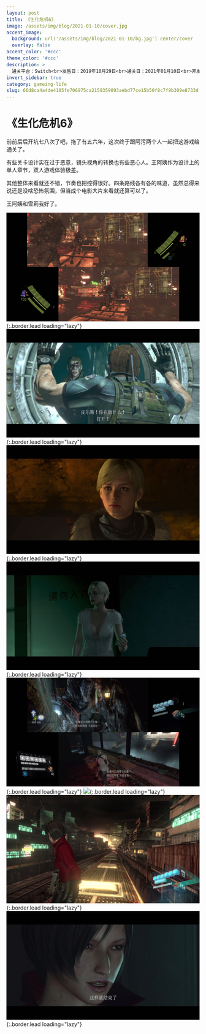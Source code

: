 ```yaml
---
layout: post
title: 《生化危机6》
image: /assets/img/blog/2021-01-10/cover.jpg
accent_image: 
  background: url('/assets/img/blog/2021-01-10/bg.jpg') center/cover
  overlay: false
accent_color: '#ccc'
theme_color: '#ccc'
description: >
  通关平台：Switch<br>发售日：2019年10月29日<br>通关日：2021年01月10日<br>开发商：CAPCOM<br>发行商：CAPCOM
invert_sidebar: true
category: gameing-life
slug: 66d8ca4a4de4105fe706975ca2159359093aebd77ce15b50f8c7f9b309e8733d
---
```


# 《生化危机6》

前前后后开坑七八次了吧，拖了有五六年，这次终于跟阿污两个人一起把这游戏给通关了。

有些关卡设计实在过于恶意，镜头视角的转换也有些恶心人。王阿姨作为设计上的单人章节，双人游戏体验极差。

其他整体来看就还不错，节奏也把控得很好。四条路线各有各的味道，虽然总得来说还是没啥恐怖氛围，但当成个电影大片来看就还算可以了。

王阿姨和雪莉我好了。


![](/assets/img/blog/2021-01-10/1.jpg){:.border.lead loading="lazy"}
![](/assets/img/blog/2021-01-10/2.jpg){:.border.lead loading="lazy"}
![](/assets/img/blog/2021-01-10/3.jpg){:.border.lead loading="lazy"}
![](/assets/img/blog/2021-01-10/4.jpg){:.border.lead loading="lazy"}
![](/assets/img/blog/2021-01-10/5.jpg){:.border.lead loading="lazy"}
![](/assets/img/blog/2021-01-10/6.jpg){:.border.lead loading="lazy"}
![](/assets/img/blog/2021-01-10/7.jpg){:.border.lead loading="lazy"}
![](/assets/img/blog/2021-01-10/8.jpg){:.border.lead loading="lazy"}
